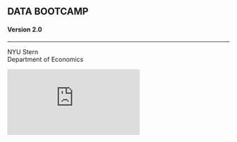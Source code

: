 ## **DATA BOOTCAMP**
#### Version 2.0
---
NYU Stern <br>
Department of Economics

![](https://github.com/nyusterndatabootcamp/teaching_materials/raw/master/figures/stern_black1.pdf)
